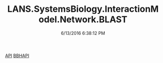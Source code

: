 ﻿---
title: LANS.SystemsBiology.InteractionModel.Network.BLAST
date: 6/13/2016 6:38:12 PM
---

[API](T-LANS.SystemsBiology.InteractionModel.Network.BLAST.API.html)
[BBHAPI](T-LANS.SystemsBiology.InteractionModel.Network.BLAST.BBHAPI.html)
